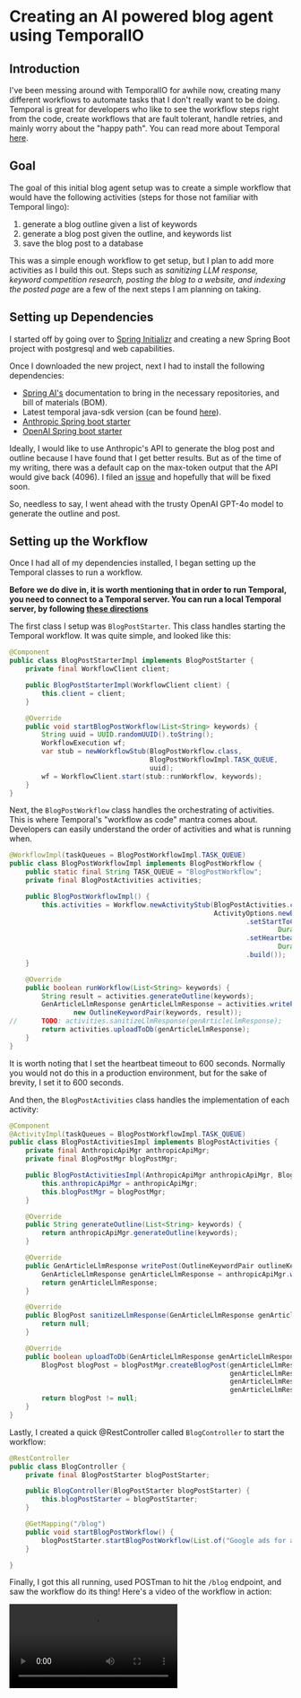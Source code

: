 # Creating an AI powered blog agent using TemporalIO

## Introduction
I've been messing around with TemporalIO for awhile now, creating many different 
workflows to automate tasks that I don't really want to be doing. Temporal is great for 
developers who like to see the workflow steps right from the code, create workflows
that are fault tolerant, handle retries, and mainly worry about the "happy path".
You can read more about Temporal [here](https://docs.temporal.io/docs/overview/what-is-temporal).

## Goal
The goal of this initial blog agent setup was to create a simple workflow that would have
the following activities (steps for those not familiar with Temporal lingo):
1. generate a blog outline given a list of keywords
2. generate a blog post given the outline, and keywords list
3. save the blog post to a database

This was a simple enough workflow to get setup, but I plan to add more activities as I build this out.
Steps such as *sanitizing LLM response, keyword competition research, posting the blog to a website, and indexing
the posted page* are a few of the next steps I am planning on taking.

## Setting up Dependencies
I started off by going over to [Spring Initializr](https://start.spring.io/) and
creating a new Spring Boot project with postgresql and web capabilities.

Once I downloaded the new project, next I had to install the following dependencies:
* [Spring AI's](https://docs.spring.io/spring-ai/reference/getting-started.html#repositories)
documentation to bring in the necessary repositories, and bill of materials (BOM). 
* Latest temporal java-sdk version (can be found [here](https://central.sonatype.com/artifact/io.temporal/temporal-sdk?smo=true)).
* [Anthropic Spring boot starter](https://docs.spring.io/spring-ai/reference/api/chat/anthropic-chat.html#_auto_configuration)
* [OpenAI Spring boot starter](https://docs.spring.io/spring-ai/reference/api/chat/openai-chat.html#_auto_configuration)

Ideally, I would like to use Anthropic's API to generate the blog post and outline because I 
have found that I get better results. But as of the time of my writing, there was a 
default cap on the max-token output that the API would give back (4096). I filed an [issue](https://github.com/spring-projects/spring-ai/issues/1068)
and hopefully that will be fixed soon.

So, needless to say, I went ahead with the trusty OpenAI GPT-4o model to generate the outline and post.

## Setting up the Workflow
Once I had all of my dependencies installed, I began setting up the Temporal classes to 
run a workflow.

**Before we do dive in, it is worth mentioning that in order to run Temporal, you need to connect
to a Temporal server. You can run a local Temporal server, by following [these directions](https://github.com/temporalio/temporal?tab=readme-ov-file#download-and-start-temporal-server-locally)**

The first class I setup was `BlogPostStarter`. This class handles starting the Temporal workflow.
It was quite simple, and looked like this:
```java
@Component
public class BlogPostStarterImpl implements BlogPostStarter {
    private final WorkflowClient client;

    public BlogPostStarterImpl(WorkflowClient client) {
        this.client = client;
    }

    @Override
    public void startBlogPostWorkflow(List<String> keywords) {
        String uuid = UUID.randomUUID().toString();
        WorkflowExecution wf;
        var stub = newWorkflowStub(BlogPostWorkflow.class,
                                   BlogPostWorkflowImpl.TASK_QUEUE,
                                   uuid);
        wf = WorkflowClient.start(stub::runWorkflow, keywords);
    }
}
```

Next, the `BlogPostWorkflow` class handles the orchestrating of activities. This is where 
Temporal's "workflow as code" mantra comes about. Developers can easily understand the
order of activities and what is running when.
```java
@WorkflowImpl(taskQueues = BlogPostWorkflowImpl.TASK_QUEUE)
public class BlogPostWorkflowImpl implements BlogPostWorkflow {
    public static final String TASK_QUEUE = "BlogPostWorkflow";
    private final BlogPostActivities activities;

    public BlogPostWorkflowImpl() {
        this.activities = Workflow.newActivityStub(BlogPostActivities.class,
                                                   ActivityOptions.newBuilder()
                                                           .setStartToCloseTimeout(
                                                                   Duration.ofHours(1))
                                                           .setHeartbeatTimeout(
                                                                   Duration.ofSeconds(600))
                                                           .build());
    }

    @Override
    public boolean runWorkflow(List<String> keywords) {
        String result = activities.generateOutline(keywords);
        GenArticleLlmResponse genArticleLlmResponse = activities.writePost(
                new OutlineKeywordPair(keywords, result));
//      TODO: activities.sanitizeLlmResponse(genArticleLlmResponse);
        return activities.uploadToDb(genArticleLlmResponse);
    }
}
```

It is worth noting that I set the heartbeat timeout to 600 seconds. Normally you would not do this in a production environment, but for the sake of brevity, I set it to 600 seconds.

And then, the `BlogPostActivities` class handles the implementation of each activity:
```java
@Component
@ActivityImpl(taskQueues = BlogPostWorkflowImpl.TASK_QUEUE)
public class BlogPostActivitiesImpl implements BlogPostActivities {
    private final AnthropicApiMgr anthropicApiMgr;
    private final BlogPostMgr blogPostMgr;

    public BlogPostActivitiesImpl(AnthropicApiMgr anthropicApiMgr, BlogPostMgr blogPostMgr) {
        this.anthropicApiMgr = anthropicApiMgr;
        this.blogPostMgr = blogPostMgr;
    }

    @Override
    public String generateOutline(List<String> keywords) {
        return anthropicApiMgr.generateOutline(keywords);
    }

    @Override
    public GenArticleLlmResponse writePost(OutlineKeywordPair outlineKeywordPair) {
        GenArticleLlmResponse genArticleLlmResponse = anthropicApiMgr.writePost(outlineKeywordPair);
        return genArticleLlmResponse;
    }

    @Override
    public BlogPost sanitizeLlmResponse(GenArticleLlmResponse genArticleLlmResponse) {
        return null;
    }

    @Override
    public boolean uploadToDb(GenArticleLlmResponse genArticleLlmResponse) {
        BlogPost blogPost = blogPostMgr.createBlogPost(genArticleLlmResponse.post(),
                                                       genArticleLlmResponse.slug(),
                                                       genArticleLlmResponse.keywords(),
                                                       genArticleLlmResponse.metaDescription());
        return blogPost != null;
    }
}
```

Lastly, I created a quick @RestController called `BlogController` to start the workflow:
```java
@RestController
public class BlogController {
    private final BlogPostStarter blogPostStarter;

    public BlogController(BlogPostStarter blogPostStarter) {
        this.blogPostStarter = blogPostStarter;
    }

    @GetMapping("/blog")
    public void startBlogPostWorkflow() {
        blogPostStarter.startBlogPostWorkflow(List.of("Google ads for apartments"));
    }

}
```

Finally, I got this all running, used POSTman to hit the `/blog` endpoint, and saw the workflow do its thing! Here's a video of the workflow in action:

<video src="/assets/blog-agent-temporal.mp4" controls></video>

